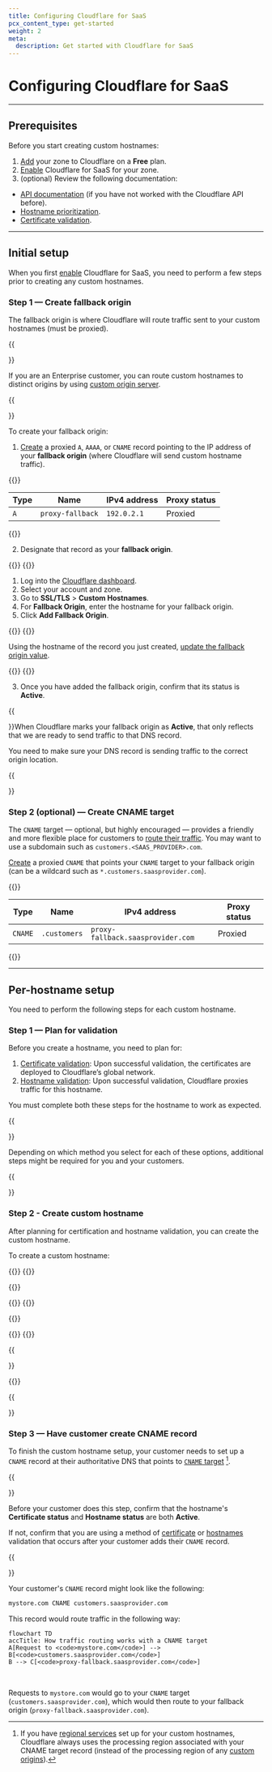 ```yaml
---
title: Configuring Cloudflare for SaaS
pcx_content_type: get-started
weight: 2
meta:
  description: Get started with Cloudflare for SaaS
---
```


# Configuring Cloudflare for SaaS

---

## Prerequisites

Before you start creating custom hostnames:

1. [Add](/fundamentals/get-started/setup/add-site/) your zone to Cloudflare on a **Free** plan.
2. [Enable](/cloudflare-for-platforms/cloudflare-for-saas/start/enable/) Cloudflare for SaaS for your zone.
3. (optional) Review the following documentation:

  - [API documentation](/fundamentals/api/) (if you have not worked with the Cloudflare API before).
  - [Hostname prioritization](/ssl/reference/certificate-and-hostname-priority/#hostname-priority-ssl-for-saas).
  - [Certificate validation](/cloudflare-for-platforms/cloudflare-for-saas/security/certificate-management/issue-and-validate/validate-certificates/).

---

## Initial setup

When you first [enable](/cloudflare-for-platforms/cloudflare-for-saas/start/enable/) Cloudflare for SaaS, you need to perform a few steps prior to creating any custom hostnames.

### Step 1 — Create fallback origin

The fallback origin is where Cloudflare will route traffic sent to your custom hostnames (must be proxied).

{{<Aside type="note">}}

If you are an Enterprise customer, you can route custom hostnames to distinct origins by using [custom origin server](/cloudflare-for-platforms/cloudflare-for-saas/start/advanced-settings/custom-origin/).

{{</Aside>}}

To create your fallback origin:

1. [Create](/dns/manage-dns-records/how-to/create-dns-records/#create-dns-records) a proxied `A`, `AAAA`, or `CNAME` record pointing to the IP address of your **fallback origin** (where Cloudflare will send custom hostname traffic).

  {{<example>}}

  | **Type** | **Name** | **IPv4 address** | **Proxy status** |
  | -------- | -------- | ---------------- | ---------------- |
  | `A`        | `proxy-fallback` | `192.0.2.1` | Proxied       |

  {{</example>}}

2. Designate that record as your **fallback origin**.

  {{<tabs labels="Dashboard | API">}}
  {{<tab label="dashboard" no-code="true">}}
  
  1. Log into the [Cloudflare dashboard](https://dash.cloudflare.com).
  2. Select your account and zone.
  3. Go to **SSL/TLS** > **Custom Hostnames**. 
  4. For **Fallback Origin**, enter the hostname for your fallback origin.
  5. Click **Add Fallback Origin**.
  
  {{</tab>}}
  {{<tab label="api" no-code="true">}}
  
  Using the hostname of the record you just created, [update the fallback origin value](/api/operations/custom-hostname-fallback-origin-for-a-zone-update-fallback-origin-for-custom-hostnames).
  
  {{</tab>}}
  {{</tabs>}}

3. Once you have added the fallback origin, confirm that its status is **Active**.

  {{<Aside type="note">}}When Cloudflare marks your fallback origin as **Active**, that only reflects that we are ready to send traffic to that DNS record.

  You need to make sure your DNS record is sending traffic to the correct origin location.
  
  {{</Aside>}}

### Step 2 (optional) — Create CNAME target

The `CNAME` target — optional, but highly encouraged — provides a friendly and more flexible place for customers to [route their traffic](#step-5--have-customer-create-a-cname-record). You may want to use a subdomain such as `customers.<SAAS_PROVIDER>.com`.

[Create](/dns/manage-dns-records/how-to/create-dns-records/#create-dns-records) a proxied `CNAME` that points your `CNAME` target to your fallback origin (can be a wildcard such as `*.customers.saasprovider.com`).

{{<example>}}

| **Type** | **Name** | **IPv4 address** | **Proxy status** |
| -------- | -------- | ---------------- | ---------------- |
| `CNAME`       | `.customers` | `proxy-fallback.saasprovider.com` | Proxied       |

{{</example>}}

---

## Per-hostname setup

You need to perform the following steps for each custom hostname.

### Step 1 — Plan for validation

Before you create a hostname, you need to plan for:

1. [Certificate validation](/cloudflare-for-platforms/cloudflare-for-saas/security/certificate-management/issue-and-validate/validate-certificates/): Upon successful validation, the certificates are deployed to Cloudflare’s global network.
2. [Hostname validation](/cloudflare-for-platforms/cloudflare-for-saas/domain-support/hostname-validation/): Upon successful validation, Cloudflare proxies traffic for this hostname.

You must complete both these steps for the hostname to work as expected.

{{<Aside type="warning" header="Important">}}

Depending on which method you select for each of these options, additional steps might be required for you and your customers.

{{</Aside>}}

### Step 2 - Create custom hostname

After planning for certification and hostname validation, you can create the custom hostname.

To create a custom hostname:

{{<tabs labels="Dashboard | API">}}
{{<tab label="dashboard" no-code="true">}}

{{<render file="_create-custom-hostname.md">}}

{{</tab>}}
{{<tab label="api" no-code="true">}}

{{<render file="_create-custom-hostname-api.md">}}

{{</tab>}}
{{</tabs>}}

{{<Aside type="note">}}

{{<render file="_issue-certs-preamble.md">}}

{{</Aside>}}

### Step 3 — Have customer create CNAME record

To finish the custom hostname setup, your customer needs to set up a `CNAME` record at their authoritative DNS that points to [`CNAME` target](#step-2-optional--create-cname-target) [^1].

{{<Aside type="warning">}}

Before your customer does this step, confirm that the hostname's **Certificate status** and **Hostname status** are both **Active**. 

If not, confirm that you are using a method of [certificate](/cloudflare-for-platforms/cloudflare-for-saas/security/certificate-management/issue-and-validate/validate-certificates/http/#http-automatic) or [hostnames](/cloudflare-for-platforms/cloudflare-for-saas/domain-support/hostname-validation/realtime-validation/) validation that occurs after your customer adds their `CNAME` record.

{{</Aside>}}

Your customer's `CNAME` record might look like the following:

```txt
mystore.com CNAME customers.saasprovider.com
```

This record would route traffic in the following way:

```mermaid
flowchart TD
accTitle: How traffic routing works with a CNAME target
A[Request to <code>mystore.com</code>] --> B[<code>customers.saasprovider.com</code>]
B --> C[<code>proxy-fallback.saasprovider.com</code>]
```
<br/>

Requests to `mystore.com` would go to your `CNAME` target (`customers.saasprovider.com`), which would then route to your fallback origin (`proxy-fallback.saasprovider.com`).

[^1]: If you have [regional services](/data-localization/regional-services/) set up for your custom hostnames, Cloudflare always uses the processing region associated with your CNAME target record (instead of the processing region of any [custom origins](/cloudflare-for-platforms/cloudflare-for-saas/start/advanced-settings/custom-origin/)).